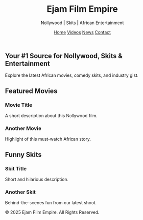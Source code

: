 <!DOCTYPE html>
<html lang="en">
<head>
  <meta charset="UTF-8" />
  <meta name="viewport" content="width=device-width, initial-scale=1.0"/>
  <title>Ejam Film Empire</title>
  <link rel="stylesheet" href="style.css" />
  <link href="https://fonts.googleapis.com/css2?family=Poppins:wght@400;600&display=swap" rel="stylesheet">
</head>
<body>
  <header>
    <div class="container">
      <h1>Ejam Film Empire</h1>
      <p class="subtitle">Nollywood | Skits | African Entertainment</p>
      <nav>
        <a href="index.html" class="active">Home</a>
        <a href="videos.html">Videos</a>
        <a href="news.html">News</a>
        <a href="contact.html">Contact</a>
      </nav>
    </div>
  </header>

  <section class="hero">
    <div class="container">
      <h2>Your #1 Source for Nollywood, Skits & Entertainment</h2>
      <p>Explore the latest African movies, comedy skits, and industry gist.</p>
    </div>
  </section>

  <section class="section">
    <div class="container">
      <h2>Featured Movies</h2>
      <div class="card-grid">
        <div class="card">
          <h3>Movie Title</h3>
          <p>A short description about this Nollywood film.</p>
        </div>
        <div class="card">
          <h3>Another Movie</h3>
          <p>Highlight of this must-watch African story.</p>
        </div>
      </div>
    </div>
  </section>

  <section class="section dark">
    <div class="container">
      <h2>Funny Skits</h2>
      <div class="card-grid">
        <div class="card">
          <h3>Skit Title</h3>
          <p>Short and hilarious description.</p>
        </div>
        <div class="card">
          <h3>Another Skit</h3>
          <p>Behind-the-scenes fun from our latest shoot.</p>
        </div>
      </div>
    </div>
  </section>

  <footer>
    <div class="container">
      <p>&copy; 2025 Ejam Film Empire. All Rights Reserved.</p>
    </div>
  </footer>
</body>
</html>
